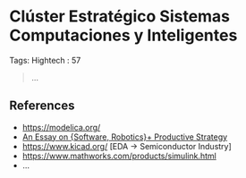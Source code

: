 # Clúster Estratégico Sistemas Computaciones y Inteligentes

Tags: Hightech
: 57

> …
> 

## References

- https://modelica.org/
- [An Essay on {Software, Robotics}+  Productive Strategy](../../../../An%20Essay%20on%20%7BSoftware,%20Robotics%7D+%20Productive%20Strat%20439be35d9cfc4b54aa3c1713c650fd2f.md)
- https://www.kicad.org/ [EDA → Semiconductor Industry]
- https://www.mathworks.com/products/simulink.html
- …